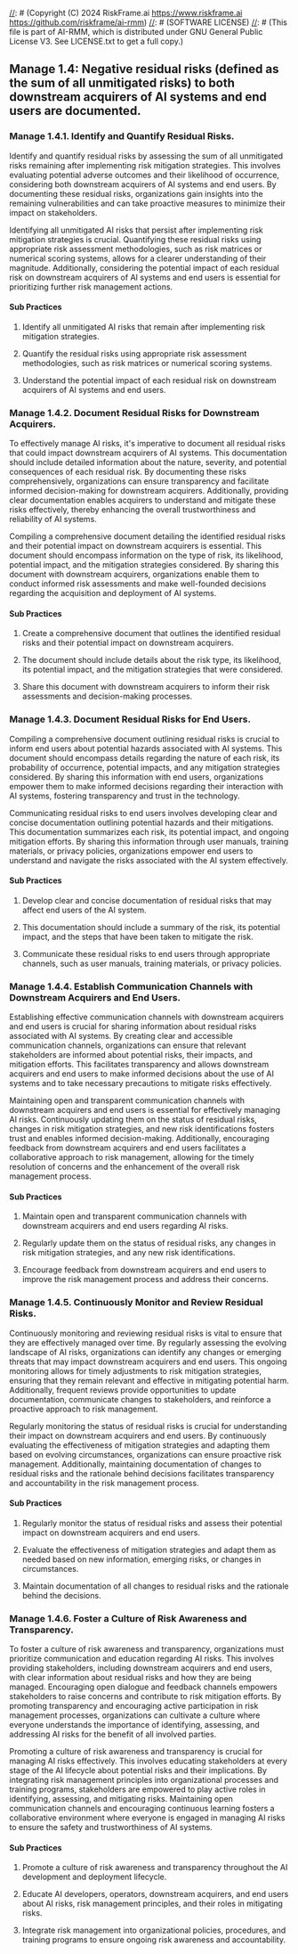 [//]: # (COPYRIGHT)
[//]: # (RiskFrame.ai - AI Risk Management and Resilience Framework)
[//]: # (Copyright (C) 2024 RiskFrame.ai https://www.riskframe.ai https://github.com/riskframe/ai-rmm)
[//]: # (SOFTWARE LICENSE)
[//]: # (This file is part of AI-RMM, which is distributed under GNU General Public License V3. See LICENSE.txt to get a full copy.)
    
## Manage 1.4: Negative residual risks (defined as the sum of all unmitigated risks) to both downstream acquirers of AI systems and end users are documented.

### Manage 1.4.1. Identify and Quantify Residual Risks.

Identify and quantify residual risks by assessing the sum of all unmitigated risks remaining after implementing risk mitigation strategies. This involves evaluating potential adverse outcomes and their likelihood of occurrence, considering both downstream acquirers of AI systems and end users. By documenting these residual risks, organizations gain insights into the remaining vulnerabilities and can take proactive measures to minimize their impact on stakeholders.

Identifying all unmitigated AI risks that persist after implementing risk mitigation strategies is crucial. Quantifying these residual risks using appropriate risk assessment methodologies, such as risk matrices or numerical scoring systems, allows for a clearer understanding of their magnitude. Additionally, considering the potential impact of each residual risk on downstream acquirers of AI systems and end users is essential for prioritizing further risk management actions.

#### Sub Practices

1. Identify all unmitigated AI risks that remain after implementing risk mitigation strategies.

2. Quantify the residual risks using appropriate risk assessment methodologies, such as risk matrices or numerical scoring systems.

3. Understand the potential impact of each residual risk on downstream acquirers of AI systems and end users.

### Manage 1.4.2. Document Residual Risks for Downstream Acquirers.

To effectively manage AI risks, it's imperative to document all residual risks that could impact downstream acquirers of AI systems. This documentation should include detailed information about the nature, severity, and potential consequences of each residual risk. By documenting these risks comprehensively, organizations can ensure transparency and facilitate informed decision-making for downstream acquirers. Additionally, providing clear documentation enables acquirers to understand and mitigate these risks effectively, thereby enhancing the overall trustworthiness and reliability of AI systems.

Compiling a comprehensive document detailing the identified residual risks and their potential impact on downstream acquirers is essential. This document should encompass information on the type of risk, its likelihood, potential impact, and the mitigation strategies considered. By sharing this document with downstream acquirers, organizations enable them to conduct informed risk assessments and make well-founded decisions regarding the acquisition and deployment of AI systems.

#### Sub Practices

1. Create a comprehensive document that outlines the identified residual risks and their potential impact on downstream acquirers.

2. The document should include details about the risk type, its likelihood, its potential impact, and the mitigation strategies that were considered.

3. Share this document with downstream acquirers to inform their risk assessments and decision-making processes.

### Manage 1.4.3. Document Residual Risks for End Users.

Compiling a comprehensive document outlining residual risks is crucial to inform end users about potential hazards associated with AI systems. This document should encompass details regarding the nature of each risk, its probability of occurrence, potential impacts, and any mitigation strategies considered. By sharing this information with end users, organizations empower them to make informed decisions regarding their interaction with AI systems, fostering transparency and trust in the technology.

Communicating residual risks to end users involves developing clear and concise documentation outlining potential hazards and their mitigations. This documentation summarizes each risk, its potential impact, and ongoing mitigation efforts. By sharing this information through user manuals, training materials, or privacy policies, organizations empower end users to understand and navigate the risks associated with the AI system effectively.

#### Sub Practices

1. Develop clear and concise documentation of residual risks that may affect end users of the AI system.

2. This documentation should include a summary of the risk, its potential impact, and the steps that have been taken to mitigate the risk.

3. Communicate these residual risks to end users through appropriate channels, such as user manuals, training materials, or privacy policies.

### Manage 1.4.4. Establish Communication Channels with Downstream Acquirers and End Users.

Establishing effective communication channels with downstream acquirers and end users is crucial for sharing information about residual risks associated with AI systems. By creating clear and accessible communication channels, organizations can ensure that relevant stakeholders are informed about potential risks, their impacts, and mitigation efforts. This facilitates transparency and allows downstream acquirers and end users to make informed decisions about the use of AI systems and to take necessary precautions to mitigate risks effectively.

Maintaining open and transparent communication channels with downstream acquirers and end users is essential for effectively managing AI risks. Continuously updating them on the status of residual risks, changes in risk mitigation strategies, and new risk identifications fosters trust and enables informed decision-making. Additionally, encouraging feedback from downstream acquirers and end users facilitates a collaborative approach to risk management, allowing for the timely resolution of concerns and the enhancement of the overall risk management process.

#### Sub Practices

1. Maintain open and transparent communication channels with downstream acquirers and end users regarding AI risks.

2. Regularly update them on the status of residual risks, any changes in risk mitigation strategies, and any new risk identifications.

3. Encourage feedback from downstream acquirers and end users to improve the risk management process and address their concerns.

### Manage 1.4.5. Continuously Monitor and Review Residual Risks.

Continuously monitoring and reviewing residual risks is vital to ensure that they are effectively managed over time. By regularly assessing the evolving landscape of AI risks, organizations can identify any changes or emerging threats that may impact downstream acquirers and end users. This ongoing monitoring allows for timely adjustments to risk mitigation strategies, ensuring that they remain relevant and effective in mitigating potential harm. Additionally, frequent reviews provide opportunities to update documentation, communicate changes to stakeholders, and reinforce a proactive approach to risk management.

Regularly monitoring the status of residual risks is crucial for understanding their impact on downstream acquirers and end users. By continuously evaluating the effectiveness of mitigation strategies and adapting them based on evolving circumstances, organizations can ensure proactive risk management. Additionally, maintaining documentation of changes to residual risks and the rationale behind decisions facilitates transparency and accountability in the risk management process.

#### Sub Practices

1. Regularly monitor the status of residual risks and assess their potential impact on downstream acquirers and end users.

2. Evaluate the effectiveness of mitigation strategies and adapt them as needed based on new information, emerging risks, or changes in circumstances.

3. Maintain documentation of all changes to residual risks and the rationale behind the decisions.

### Manage 1.4.6. Foster a Culture of Risk Awareness and Transparency.

To foster a culture of risk awareness and transparency, organizations must prioritize communication and education regarding AI risks. This involves providing stakeholders, including downstream acquirers and end users, with clear information about residual risks and how they are being managed. Encouraging open dialogue and feedback channels empowers stakeholders to raise concerns and contribute to risk mitigation efforts. By promoting transparency and encouraging active participation in risk management processes, organizations can cultivate a culture where everyone understands the importance of identifying, assessing, and addressing AI risks for the benefit of all involved parties.

Promoting a culture of risk awareness and transparency is crucial for managing AI risks effectively. This involves educating stakeholders at every stage of the AI lifecycle about potential risks and their implications. By integrating risk management principles into organizational processes and training programs, stakeholders are empowered to play active roles in identifying, assessing, and mitigating risks. Maintaining open communication channels and encouraging continuous learning fosters a collaborative environment where everyone is engaged in managing AI risks to ensure the safety and trustworthiness of AI systems.

#### Sub Practices

1. Promote a culture of risk awareness and transparency throughout the AI development and deployment lifecycle.

2. Educate AI developers, operators, downstream acquirers, and end users about AI risks, risk management principles, and their roles in mitigating risks.

3. Integrate risk management into organizational policies, procedures, and training programs to ensure ongoing risk awareness and accountability.

